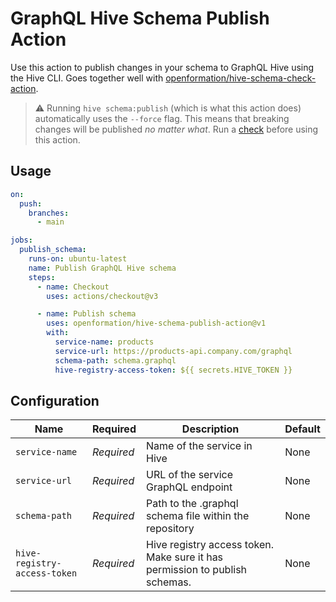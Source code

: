 # GraphQL Hive Schema Publish Action

Use this action to publish changes in your schema to GraphQL Hive using the Hive CLI. Goes together well with [openformation/hive-schema-check-action](https://github.com/openformation/hive-schema-check-action).

> :warning: Running `hive schema:publish` (which is what this action does) automatically uses the `--force` flag. This means that breaking changes will be published _no matter what_. Run a [check](https://github.com/openformation/hive-schema-check-action) before using this action.

## Usage

```yaml
on:
  push:
    branches:
      - main

jobs:
  publish_schema:
    runs-on: ubuntu-latest
    name: Publish GraphQL Hive schema
    steps:
      - name: Checkout
        uses: actions/checkout@v3

      - name: Publish schema
        uses: openformation/hive-schema-publish-action@v1
        with:
          service-name: products
          service-url: https://products-api.company.com/graphql
          schema-path: schema.graphql
          hive-registry-access-token: ${{ secrets.HIVE_TOKEN }}
```

## Configuration

| Name                         | Required   | Description                                                                 | Default |
| ---------------------------- | ---------- | --------------------------------------------------------------------------- | ------- |
| `service-name`               | _Required_ | Name of the service in Hive                                                 | None    |
| `service-url`                | _Required_ | URL of the service GraphQL endpoint                                         | None    |
| `schema-path`                | _Required_ | Path to the .graphql schema file within the repository                      | None    |
| `hive-registry-access-token` | _Required_ | Hive registry access token. Make sure it has permission to publish schemas. | None    |
